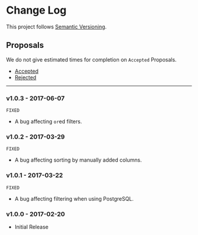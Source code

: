 # Change Log

This project follows [Semantic Versioning](CONTRIBUTING.md).

## Proposals

We do not give estimated times for completion on `Accepted` Proposals.

- [Accepted](https://github.com/cartalyst/data-grid-laravel/labels/Accepted)
- [Rejected](https://github.com/cartalyst/data-grid-laravel/labels/Rejected)

---

### v1.0.3 - 2017-06-07

`FIXED`

- A bug affecting `or`ed filters.

### v1.0.2 - 2017-03-29

`FIXED`

- A bug affecting sorting by manually added columns.

### v1.0.1 - 2017-03-22

`FIXED`

- A bug affecting filtering when using PostgreSQL.

### v1.0.0 - 2017-02-20

- Initial Release
